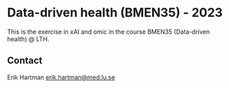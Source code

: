 # Data-driven health (BMEN35) - 2023

This is the exercise in xAI and omic in the course BMEN35 (Data-driven health) @ LTH.

## Contact
Erik Hartman
erik.hartman@med.lu.se